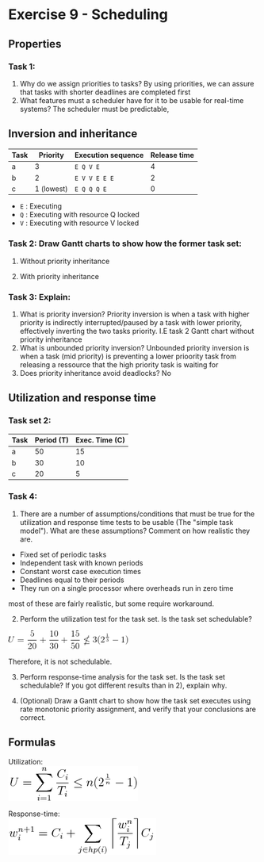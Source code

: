 # Exercise 9 - Scheduling

## Properties

### Task 1:
 1. Why do we assign priorities to tasks?
 By using priorities, we can assure that tasks with shorter deadlines are completed first
 2. What features must a scheduler have for it to be usable for real-time systems?
 The scheduler must be predictable, 

 

## Inversion and inheritance


| Task | Priority   | Execution sequence | Release time |
|------|------------|--------------------|--------------|
| a    | 3          | `E Q V E`          | 4            |
| b    | 2          | `E V V E E E`      | 2            |
| c    | 1 (lowest) | `E Q Q Q E`        | 0            |

 - `E` : Executing
 - `Q` : Executing with resource Q locked
 - `V` : Executing with resource V locked


### Task 2: Draw Gantt charts to show how the former task set:
 1. Without priority inheritance
 
 2. With priority inheritance

### Task 3: Explain:
 1. What is priority inversion? 
 Priority inversion is when a task with higher priority is indirectly interrupted/paused by a task with lower priority, effectively inverting the two tasks priority. I.E task 2 Gantt chart without priority inheritance
 2. What is unbounded priority inversion?
 Unbounded priority inversion is when a task (mid priority) is preventing a lower prioority task from releasing a ressource that the high priority task is waiting for
 3. Does priority inheritance avoid deadlocks?
 No




## Utilization and response time

### Task set 2:

| Task | Period (T) | Exec. Time (C) |
|------|------------|----------------|
| a    | 50         | 15             |
| b    | 30         | 10             |
| c    | 20         | 5              |

### Task 4:
 1. There are a number of assumptions/conditions that must be true for the utilization and response time tests to be usable (The "simple task model"). What are these assumptions? Comment on how realistic they are.
 - Fixed set of periodic tasks
 - Independent task with known periods
 - Constant worst case execution times
 - Deadlines equal to their periods
 - They run on a single processor where overheads run in zero time
 
 most of these are fairly realistic, but some require workaround.
 
 2. Perform the utilization test for the task set. Is the task set schedulable?
 
 ![U = \frac{5}{20} + \frac{10}{30} + \frac{15}{50} \leq 3(2^{\frac{1}{3}}-1)](CodeCogsEqn.png) 
 
 Therefore, it is not schedulable.
 
 3. Perform response-time analysis for the task set. Is the task set schedulable? If you got different results than in 2), explain why.
 
 
 4. (Optional) Draw a Gantt chart to show how the task set executes using rate monotonic priority assignment, and verify that your conclusions are correct.

## Formulas

Utilization:  
![U = \sum_{i=1}^{n} \frac{C_i}{T_i} \leq n(2^{\frac{1}{n}}-1)](eqn-utilization.png)

Response-time:  
![w_{i}^{n+1} = C_i + \sum_{j \in hp(i)} \bigg \lceil {\frac{w_i^n}{T_j}} \bigg \rceil C_j](eqn-responsetime.png)


